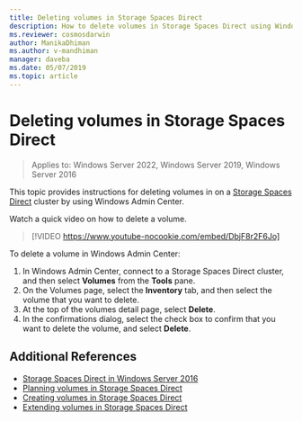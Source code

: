 ```yaml
---
title: Deleting volumes in Storage Spaces Direct
description: How to delete volumes in Storage Spaces Direct using Windows Admin Center.
ms.reviewer: cosmosdarwin
author: ManikaDhiman
ms.author: v-mandhiman
manager: daveba
ms.date: 05/07/2019
ms.topic: article
---
```


# Deleting volumes in Storage Spaces Direct
>Applies to: Windows Server 2022, Windows Server 2019, Windows Server 2016

This topic provides instructions for deleting volumes in on a [Storage Spaces Direct](storage-spaces-direct-overview.md) cluster by using Windows Admin Center.

Watch a quick video on how to delete a volume.

> [!VIDEO https://www.youtube-nocookie.com/embed/DbjF8r2F6Jo]

To delete a volume in Windows Admin Center:

1. In Windows Admin Center, connect to a Storage Spaces Direct cluster, and then select **Volumes** from the **Tools** pane.
2. On the Volumes page, select the **Inventory** tab, and then select the volume that you want to delete.
4. At the top of the volumes detail page, select **Delete**.
5. In the confirmations dialog, select the check box to confirm that you want to delete the volume, and select **Delete**.

## Additional References

- [Storage Spaces Direct in Windows Server 2016](storage-spaces-direct-overview.md)
- [Planning volumes in Storage Spaces Direct](/azure-stack/hci/concepts/plan-volumes)
- [Creating volumes in Storage Spaces Direct](create-volumes.md)
- [Extending volumes in Storage Spaces Direct](resize-volumes.md)
